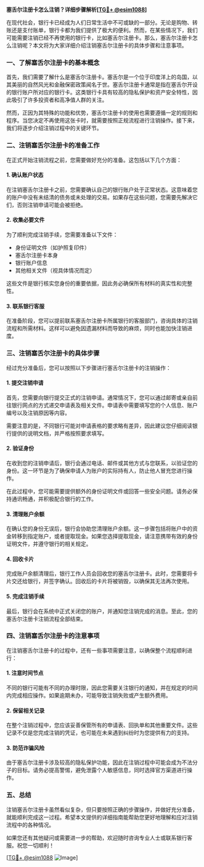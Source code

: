 **塞舌尔注册卡怎么注销？详细步骤解析[[TG💪+ @esim1088](https://t.me/s/esim1088)]**

在现代社会，银行卡已经成为人们日常生活中不可或缺的一部分。无论是购物、转账还是支付账单，银行卡都为我们提供了极大的便利。然而，在某些情况下，我们可能需要注销已经不再使用的银行卡，比如塞舌尔注册卡。那么，塞舌尔注册卡怎么注销呢？本文将为大家详细介绍注销塞舌尔注册卡的具体步骤和注意事项。

### 一、了解塞舌尔注册卡的基本概念

首先，我们需要了解什么是塞舌尔注册卡。塞舌尔是一个位于印度洋上的岛国，以其美丽的自然风光和金融保密政策闻名于世。塞舌尔注册卡通常是指在塞舌尔开设的银行账户所对应的银行卡。这类银行卡具有较高的隐私保护和资产安全特性，因此吸引了许多投资者和高净值人群的关注。

然而，正因为其特殊的功能和优势，塞舌尔注册卡的使用也需要遵循一定的规则和程序。当您决定不再使用这张卡时，就需要按照正规流程进行注销操作。接下来，我们将逐步介绍注销过程中的关键环节。

### 二、注销塞舌尔注册卡的准备工作

在正式开始注销流程之前，您需要做好充分的准备。这包括以下几个方面：

#### 1. 确认账户状态

在注销塞舌尔注册卡之前，您需要确认自己的银行账户处于正常状态。这意味着您的账户中没有未结清的债务或未处理的交易。如果存在这些问题，您需要先解决它们，否则注销申请可能会被拒绝。

#### 2. 收集必要文件

为了顺利完成注销手续，您需要准备以下文件：
- 身份证明文件（如护照复印件）
- 塞舌尔注册卡本身
- 银行账户信息
- 其他相关文件（视具体情况而定）

这些文件是银行核实您身份的重要依据，因此务必确保所有材料的真实性和完整性。

#### 3. 联系银行客服

在准备阶段，您可以提前联系塞舌尔注册卡所属银行的客服部门，咨询具体的注销流程和所需材料。这样可以避免因遗漏材料而导致的麻烦，同时也能加快注销进度。

### 三、注销塞舌尔注册卡的具体步骤

经过充分准备后，您可以按照以下步骤进行塞舌尔注册卡的注销操作：

#### 1. 提交注销申请

首先，您需要向银行提交正式的注销申请。通常情况下，您可以通过邮寄或亲自前往银行网点的方式递交申请表及相关文件。申请表中需要填写您的个人信息、账户编号以及注销原因等内容。

需要注意的是，不同银行可能对申请表格的要求略有差异，因此建议您仔细阅读银行提供的说明文档，并严格按照要求填写。

#### 2. 验证身份

在收到您的注销申请后，银行会通过电话、邮件或其他方式与您联系，以验证您的身份。这一环节是为了确保申请人为账户的实际持有人，防止他人冒充您进行操作。

在此过程中，您可能需要提供额外的身份证明文件或回答一些安全问题。请务必保持通讯畅通，并积极配合银行的工作。

#### 3. 清理账户余额

在确认您的身份无误后，银行会协助您清理账户余额。这一步骤包括将账户中的资金转移到指定账户，或者提取现金。如果您选择提取现金，请注意携带有效的身份证明文件，并遵守银行的相关规定。

#### 4. 回收卡片

完成账户余额清理后，银行工作人员会回收您的塞舌尔注册卡。此时，您需要将卡片交还给银行，并签字确认。回收后的卡片将被销毁，以确保其无法再次使用。

#### 5. 完成注销手续

最后，银行会在系统中正式关闭您的账户，并通知您注销完成的消息。至此，您的塞舌尔注册卡注销流程全部结束。

### 四、注销塞舌尔注册卡的注意事项

在注销塞舌尔注册卡的过程中，还有一些事项需要注意，以确保整个流程顺利进行：

#### 1. 注意时间节点

不同的银行可能有不同的办理时限，因此您需要关注银行的通知，并在规定的时间内完成相应操作。如果逾期未办，可能导致注销失败或产生额外费用。

#### 2. 保留相关记录

在整个注销过程中，您应该妥善保管所有的申请表、回执单和其他重要文件。这些记录不仅是您完成注销的凭证，也可能在未来遇到纠纷时为您提供有力的支持。

#### 3. 防范诈骗风险

由于塞舌尔注册卡涉及较高的隐私保护功能，因此在注销过程中可能会成为不法分子的目标。请务必提高警惕，避免泄露个人敏感信息，同时选择官方渠道进行操作。

### 五、总结

注销塞舌尔注册卡虽然看似复杂，但只要按照正确的步骤操作，并做好充分准备，就能顺利完成这一过程。希望本文提供的详细指南能帮助您更好地理解和应对注销流程中的各种情况。

如果您还有其他疑问或需要进一步的帮助，欢迎随时咨询专业人士或联系银行客服。祝您一切顺利！

[[TG💪+ @esim1088](https://t.me/s/esim1088) ![Image](https://i.postimg.cc/4NQfJmqS/Snipaste-2025-05-13-00-14-12.png)]